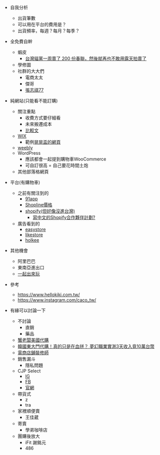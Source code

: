 - 自我分析
    - 出貨筆數
    - 可以用在平台的費用是？
    - 出貨頻率，每週？每月？每季？

- 全免費自幹
    - 蝦皮
        - [台灣貓黨一周賣了 200 份春聯，然後就再也不敢用露天拍賣了](https://www.inside.com.tw/article/18787-Cat-Party-Taiwan-will-not-dare-to-use-ruten)
    - 學修圖
    - 社群的大大們
        - 電商太太
        - 傑哥
        - [張志祺77](https://www.facebook.com/ChihChyiChang/posts/3333639053319544)

- 純網站(只能看不能訂購)
    - 關注重點
        - 收費方式要仔細看
        - 未來搬遷成本
        - [比較文](https://www.likestore.tw/likeschool/e-commerce/%E7%B6%B2%E8%B7%AF%E9%96%8B%E5%BA%97%E5%B9%B3%E5%8F%B0%E8%A9%95%E6%AF%94/)
    - [WIX](https://zh.wix.com/upgrade/website)
        - 範例[晃晃盃的網頁](https://kesqur.wixsite.com/huang11)
    - [weebly](https://www.weebly.com/pricing)
    - WordPress
        - 應該都會一起提到購物車WooCommerce
        - 可自訂很高 = 自己要花時間土炮
    - 其他部落格網頁

- 平台(有購物車)
    - 之前有關注到的
        - [91app](https://www.91app.com/ecommerce/)
        - [Shopline價格](https://shopline.tw/about/pricing)
        - [shopify(但好像沒進台灣)](https://www.shopify.com/pricing)
            - [寫中文的Shopify合作夥伴計劃?](https://www.shopify.com/become-a-partner?record_id=36&preview=44beafe7c5a132d847aa9ea2936928b6&utm_source=googlesearch&utm_medium=cpc&utm_campaign=partner_ag&utm_term=design&utm_content=marketing2&gclid=CjwKCAiA98TxBRBtEiwAVRLqu7BgBdLqmJSdQodqJlkVCROzQaEfCvAzKCrubLf2T1slIzetb9t5dBoCxa8QAvD_BwE)
    - 廣告看到的
        - [easystore](https://www.easystore.co/zh-tw/pricing)
        - [likestore](https://www.likestore.tw/comparison/)
        - [holkee](https://www.holkee.com/)

- 其他機會
    - 阿里巴巴
    - 東南亞進出口
    - [一起出來玩](https://www.facebook.com/groups/17gonplay/)

- 參考
    - https://www.hellokiki.com.tw/
    - https://www.instagram.com/caco_tw/

- 有緣可以討論一下
    - 不討論
        - 直銷
        - 藥品
    - [蟹老闆美國代購](https://www.instagram.com/boss_crab/?hl=zh-tw)
    - [韓國東大門代購！真的只是在血拼？ 夢幻職業實測3天收入竟10萬台幣](https://www.facebook.com/watch/?v=793934831113395)
    - [電商店鋪裝修師](https://www.facebook.com/photo.php?fbid=10214355412753301&set=a.1061293666705&type=3)
    - 銷售漏斗
        - 隱私問題
    - CJP Select 
        - [IG](https://www.instagram.com/cjp_select_shop/)
        - [FB](https://www.facebook.com/cjpselect/)
        - [官網](https://www.cjp-select.com/pages/about-cjpselect)
    - 帶貨式
        - z
        - tra
    - 家裡順便賣
        - 王佳葳
    - 寄賣
        - 學弟咖啡店
    - 團購後放大
        - iFit 謝銘元
        - 486
